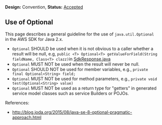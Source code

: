 **Design:** Convention, **Status:** [Accepted](README.md)

## Use of Optional

This page describes a general guideline for the use of
`java.util.Optional` in the AWS SDK for Java 2.x.

- `Optional` SHOULD be used when it is not obvious to a caller whether a
  result will be null, e.g, `public <T> Optional<T> getValueForField(String fieldName, Class<T> clazz)`in [SdkResponse.java](https://github.com/aws/aws-sdk-java-v2/blob/aa161c564c580ced4a0381d3ed7d4d13120916fc/core/sdk-core/src/main/java/software/amazon/awssdk/core/SdkResponse.java#L59-L61)
- `Optional` MUST NOT be used when the result will never be null.
- `Optional` SHOULD NOT be used for member variables, e.g., `private final Optional<String> field;`
- `Optional` MUST NOT be used for method parameters, e.g., `private void test(Optional<String> value)`
- `Optional` MUST NOT be used as a return type for "getters" in generated service model classes such as service Builders or POJOs.

References:

- http://blog.joda.org/2015/08/java-se-8-optional-pragmatic-approach.html
